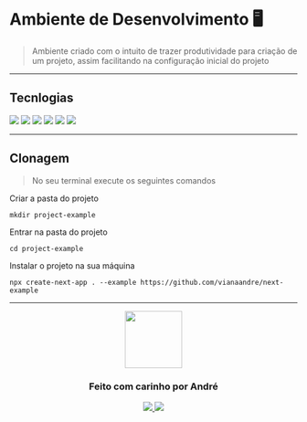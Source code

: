 # Ambiente de Desenvolvimento 🖥

> Ambiente criado com o intuito de trazer produtividade para criação de um projeto, assim facilitando na configuração inicial do projeto

<hr />

## Tecnlogias
<img src="https://img.shields.io/badge/React-20232A?style=for-the-badge&logo=react&logoColor=61DAFB" />
<img src="https://img.shields.io/badge/next.js-000000?style=for-the-badge&logo=nextdotjs&logoColor=white" />
<img src="https://img.shields.io/badge/TypeScript-007ACC?style=for-the-badge&logo=typescript&logoColor=white" />
<img src="https://img.shields.io/badge/styled--components-DB7093?style=for-the-badge&logo=styled-components&logoColor=white" />
<img src="https://img.shields.io/badge/Jest-C21325?style=for-the-badge&logo=jest&logoColor=white" />
<img src="https://img.shields.io/badge/npm-CB3837?style=for-the-badge&logo=npm&logoColor=white" />

<hr />

## Clonagem

> No seu terminal execute os seguintes comandos

Criar a pasta do projeto
```
mkdir project-example
```

Entrar na pasta do projeto
```
cd project-example
```

Instalar o projeto na sua máquina
```
npx create-next-app . --example https://github.com/vianaandre/next-example
```

<hr />

<p align="center" >
<img src="https://media.tenor.com/images/04874f6ec9cdae3f47b6abfff09cb60c/tenor.gif" width="100"/>
</p>
<h3 align="center">Feito com carinho por André</h3>
<p align="center">
<a href="https://www.linkedin.com/in/andr%C3%A9-viana-133353190/">
<img src="https://img.shields.io/badge/LinkedIn-0077B5?style=for-the-badge&logo=linkedin&logoColor=white" />
</a>
<a href="https://andreviana.vercel.app/">
<img src="https://res.cloudinary.com/andreimagens/image/upload/v1625767607/buttonPortfolio_rtsuzq.svg" />
</a>
</p>
